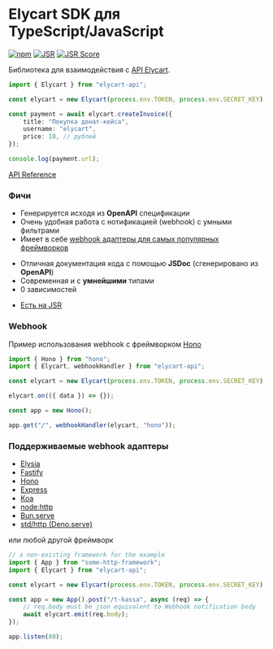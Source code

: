 # Elycart SDK для TypeScript/JavaScript

[![npm](https://img.shields.io/npm/v/elycart-api?logo=npm&style=flat&labelColor=000&color=3b82f6)](https://www.npmjs.org/package/elycart-api)
[![JSR](https://jsr.io/badges/@kravets/elycart-api)](https://jsr.io/@kravets/elycart-api)
[![JSR Score](https://jsr.io/badges/@kravets/elycart-api/score)](https://jsr.io/@kravets/elycart-api)

Библиотека для взаимодействия с [API Elycart](https://docs.elycart.com/).

```ts
import { Elycart } from "elycart-api";

const elycart = new Elycart(process.env.TOKEN, process.env.SECRET_KEY);

const payment = await elycart.createInvoice({
    title: "Покупка донат-кейса",
    username: "elycart",
    price: 10, // рублей
});

console.log(payment.url);
```

[API Reference](https://jsr.io/@kravets/elycart-api/doc)

### Фичи

-   Генерируется исходя из **OpenAPI** спецификации
-   Очень удобная работа с нотификацией (webhook) с умными фильтрами
-   Имеет в себе [webhook адаптеры для самых популярных фреймворков](#поддерживаемые-webhook-адаптеры)
<!-- -   Удобна и для [нескольких касс](#режим-мульти-кассы) -->
-   Отличная документация кода с помощью **JSDoc** (сгенерировано из **OpenAPI**)
-   Современная и с **умнейшими** типами
-   0 зависимостей
<!-- -   Берёт работу с [подписью запроса](https://www.tbank.ru/kassa/dev/payments/index.html#section/Podpis-zaprosa) на себя -->
-   [Есть на JSR](https://jsr.io/@kravets/elycart-api)

### Webhook

Пример использования webhook с фреймворком [Hono](https://hono.dev/)

```ts
import { Hono } from "hono";
import { Elycart, webhookHandler } from "elycart-api";

const elycart = new Elycart(process.env.TOKEN, process.env.SECRET_KEY);

elycart.on(({ data }) => {});

const app = new Hono();

app.get("/", webhookHandler(elycart, "hono"));
```

### Поддерживаемые webhook адаптеры

-   [Elysia](https://elysiajs.com/)
-   [Fastify](https://fastify.dev/)
-   [Hono](https://hono.dev/)
-   [Express](https://expressjs.com/)
-   [Koa](https://koajs.com/)
-   [node:http](https://nodejs.org/api/http.html)
-   [Bun.serve](https://bun.sh/docs/api/http)
-   [std/http (Deno.serve)](https://docs.deno.com/runtime/manual/runtime/http_server_apis#http-server-apis)

или любой другой фреймворк

```ts
// a non-existing framework for the example
import { App } from "some-http-framework";
import { Elycart } from "elycart-api";

const elycart = new Elycart(process.env.TOKEN, process.env.SECRET_KEY);

const app = new App().post("/t-kassa", async (req) => {
    // req.body must be json equivalent to Webhook notification body
    await elycart.emit(req.body);
});

app.listen(80);
```
